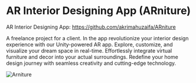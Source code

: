 # AR Interior Designing App (ARniture)

  AR Interior Designing App: https://github.com/akrimahuzaifa/ARniture

  A freelance project for a client. In the app revolutionize your interior design experience with our Unity-powered AR app. Explore, customize, and visualize your dream space in real-time. Effortlessly integrate virtual furniture and decor into your actual surroundings. Redefine your home design journey with seamless creativity and cutting-edge technology.

  <img src="./ARniture_Main.jpg" alt="Arniture"/>